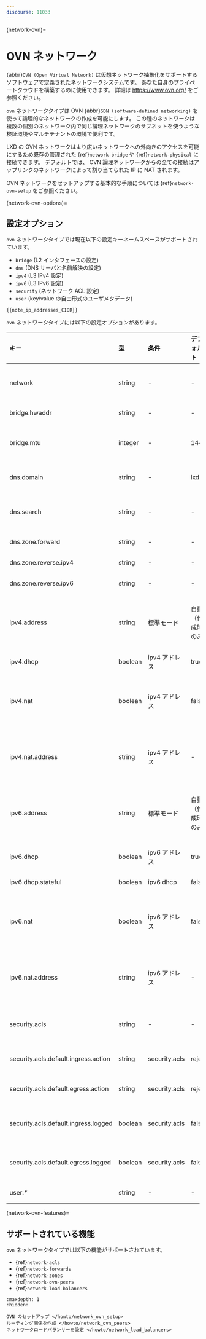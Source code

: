 ```yaml
---
discourse: 11033
---
```


(network-ovn)=
# OVN ネットワーク

<!-- Include start OVN intro -->
{abbr}`OVN (Open Virtual Network)` は仮想ネットワーク抽象化をサポートするソフトウェアで定義されたネットワークシステムです。
あなた自身のプライベートクラウドを構築するのに使用できます。
詳細は https://www.ovn.org/ をご参照ください。
<!-- Include end OVN intro -->

`ovn` ネットワークタイプは OVN {abbr}`SDN (software-defined networking)` を使って論理的なネットワークの作成を可能にします。
この種のネットワークは複数の個別のネットワーク内で同じ論理ネットワークのサブネットを使うような検証環境やマルチテナントの環境で便利です。

LXD の OVN ネットワークはより広いネットワークへの外向きのアクセスを可能にするため既存の管理された {ref}`network-bridge` や {ref}`network-physical` に接続できます。
デフォルトでは、 OVN 論理ネットワークからの全ての接続はアップリンクのネットワークによって割り当てられた IP に NAT されます。

OVN ネットワークをセットアップする基本的な手順については {ref}`network-ovn-setup` をご参照ください。

(network-ovn-options)=
## 設定オプション

`ovn` ネットワークタイプでは現在以下の設定キーネームスペースがサポートされています。

 - `bridge` (L2 インタフェースの設定)
 - `dns` (DNS サーバと名前解決の設定)
 - `ipv4` (L3 IPv4 設定)
 - `ipv6` (L3 IPv6 設定)
 - `security` (ネットワーク ACL 設定)
 - `user` (key/value の自由形式のユーザメタデータ)

```{note}
{{note_ip_addresses_CIDR}}
```

`ovn` ネットワークタイプには以下の設定オプションがあります。

キー                                 | 型        | 条件             | デフォルト                  | 説明
:--                                  | :--       | :--              | :--                         | :--
network                              | string    | -                | -                           | 外部ネットワークへの外向きのアクセスに使うアップリンクのネットワーク
bridge.hwaddr                        | string    | -                | -                           | ブリッジの MAC アドレス
bridge.mtu                           | integer   | -                | 1442                        | ブリッジの MTU (デフォルトではホストからホストへの geneve トンネルを許可します)
dns.domain                           | string    | -                | lxd                         | DHCP のクライアントに広告し DNS の名前解決に使用するドメイン
dns.search                           | string    | -                | -                           | 完全なドメインサーチのカンマ区切りリスト（デフォルトは `dns.domain` の値）
dns.zone.forward                     | string    | -                | -                           | 正引き DNS レコード用の DNS ゾーン名
dns.zone.reverse.ipv4                | string    | -                | -                           | IPv4 逆引き DNS レコード用の DNS ゾーン名
dns.zone.reverse.ipv6                | string    | -                | -                           | IPv6 逆引き DNS レコード用の DNS ゾーン名
ipv4.address                         | string    | 標準モード       | 自動（作成時のみ）          | ブリッジの IPv4 アドレス (CIDR 形式)。 IPv4 をオフにするには "none" 、新しいランダムな未使用のサブネットを生成するには "auto" を指定。
ipv4.dhcp                            | boolean   | ipv4 アドレス    | true                        | DHCP を使ってアドレスを割り当てるかどうか
ipv4.nat                             | boolean   | ipv4 アドレス    | false                       | NAT するかどうか（ipv4.address が未設定の場合デフォルト値は true でランダムな ipv4.address が生成されます）
ipv4.nat.address                     | string    | ipv4 アドレス    | -                           | ネットワークからの外向きトラフィックに使用されるソースアドレス (アップリンクに `ovn.ingress_mode=routed` が必要)
ipv6.address                         | string    | 標準モード       | 自動（作成時のみ）          | ブリッジの IPv6 アドレス (CIDR 形式)。 IPv6 をオフにするには "none" 、新しいランダムな未使用のサブネットを生成するには "auto" を指定。
ipv6.dhcp                            | boolean   | ipv6 アドレス    | true                        | DHCP 上に追加のネットワーク設定を提供するかどうか
ipv6.dhcp.stateful                   | boolean   | ipv6 dhcp        | false                       | DHCP を使ってアドレスを割り当てるかどうか
ipv6.nat                             | boolean   | ipv6 アドレス    | false                       | NAT するかどうか（ipv6.address が未設定の場合デフォルト値は true でランダムな ipv6.address が生成されます）
ipv6.nat.address                     | string    | ipv6 アドレス    | -                           | ネットワークからの外向きトラフィックに使用されるソースアドレス (アップリンクに `ovn.ingress_mode=routed` が必要)
security.acls                        | string    | -                | -                           | このネットワークに接続する NIC に適用するネットワーク ACL のカンマ区切りリスト
security.acls.default.ingress.action | string    | security.acls    | reject                      | どの ACL ルールにもマッチしない ingress トラフィックに使うアクション
security.acls.default.egress.action  | string    | security.acls    | reject                      | どの ACL ルールにもマッチしない egress トラフィックに使うアクション
security.acls.default.ingress.logged | boolean   | security.acls    | false                       | どの ACL ルールにもマッチしない ingress トラフィックをログ出力するかどうか
security.acls.default.egress.logged  | boolean   | security.acls    | false                       | どの ACL ルールにもマッチしない egress トラフィックをログ出力するかどうか
user.*                               | string    | -                | -                           | ユーザ指定の自由形式のキー／バリューペア

(network-ovn-features)=
## サポートされている機能

`ovn` ネットワークタイプでは以下の機能がサポートされています。

- {ref}`network-acls`
- {ref}`network-forwards`
- {ref}`network-zones`
- {ref}`network-ovn-peers`
- {ref}`network-load-balancers`

```{toctree}
:maxdepth: 1
:hidden:

OVN のセットアップ </howto/network_ovn_setup>
ルーティング関係を作成 </howto/network_ovn_peers>
ネットワークロードバランサーを設定 </howto/network_load_balancers>
```
